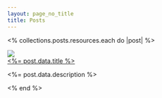 ```yaml
---
layout: page_no_title
title: Posts
---
```


<% collections.posts.resources.each do |post| %>
  <article class="post-article">
    <img src="<%= post.data.image %>">
    <div>
      <a class="post-title" href="<%= post.relative_url %>">
        <%= post.data.title %>
      </a>
      <p><%= post.data.description %></p>
    </div>
  </article>
<% end %>
